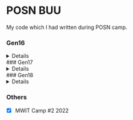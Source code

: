# POSN BUU
My code which I had written during POSN camp.
### Gen16
<details>
- [x] Camp #1
- [ ] Camp #2
- [ ] Rep
</details>
### Gen17
<details>
- [x] Camp #1
- [x] Camp #2
- [x] Rep
</details>
### Gen18
<details>
- [x] Camp #1 
- [x] Camp #2
- [x] Rep  
</details>

### Others
- [x] MWIT Camp #2 2022
